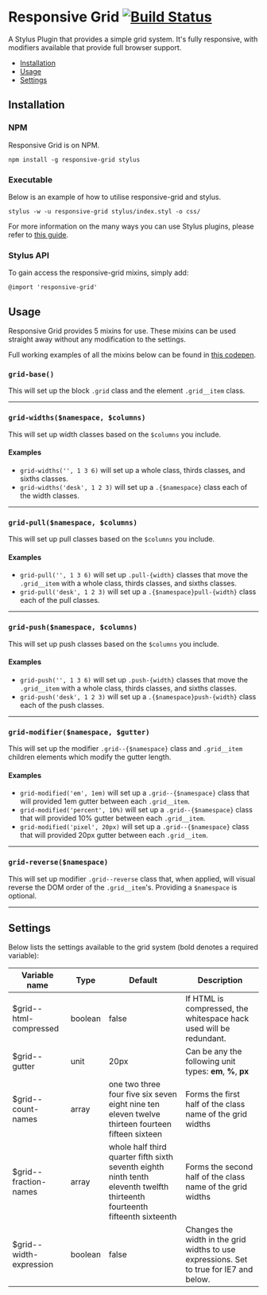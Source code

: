 # Responsive Grid [![Build Status](https://travis-ci.org/clocklimited/responsive-grid.svg?branch=master)](https://travis-ci.org/clocklimited/responsive-grid)

A Stylus Plugin that provides a simple grid system. It's fully responsive, with modifiers available that provide full browser support.

* [Installation](#installation)
* [Usage](#usage)
* [Settings](#settings)

## Installation

### NPM

Responsive Grid is on NPM.

```
npm install -g responsive-grid stylus
```

### Executable

Below is an example of how to utilise responsive-grid and stylus.

```
stylus -w -u responsive-grid stylus/index.styl -o css/
```

For more information on the many ways you can use Stylus plugins, please refer to [this guide](https://gist.github.com/timjgleeson/10641220).

### Stylus API

To gain access the responsive-grid mixins, simply add:

```
@import 'responsive-grid'
```

## Usage

Responsive Grid provides 5 mixins for use. These mixins can be used straight away without any modification to the settings.

Full working examples of all the mixins below can be found in [this codepen](http://codepen.io/timjgleeson/full/KfBsc).

### `grid-base()`

This will set up the block `.grid` class and the element `.grid__item` class.

---

### `grid-widths($namespace, $columns)`

This will set up width classes based on the `$columns` you include.

#### Examples

* `grid-widths('', 1 3 6)` will set up a whole class, thirds classes, and sixths classes.
* `grid-widths('desk', 1 2 3)` will set up a `.{$namespace}` class each of the width classes.

---

### `grid-pull($namespace, $columns)`

This will set up pull classes based on the `$columns` you include.

#### Examples

* `grid-pull('', 1 3 6)` will set up `.pull-{width}` classes that move the `.grid__item` with a whole class, thirds classes, and sixths classes.
* `grid-pull('desk', 1 2 3)` will set up a `.{$namespace}pull-{width}` class each of the pull classes.

---

### `grid-push($namespace, $columns)`

This will set up push classes based on the `$columns` you include.

#### Examples

* `grid-push('', 1 3 6)` will set up `.push-{width}` classes that move the `.grid__item` with a whole class, thirds classes, and sixths classes.
* `grid-push('desk', 1 2 3)` will set up a `.{$namespace}push-{width}` class each of the push classes.

---

### `grid-modifier($namespace, $gutter)`

This will set up the modifier `.grid--{$namespace}` class and `.grid__item` children elements which modify the gutter length.

#### Examples

* `grid-modified('em', 1em)` will set up a `.grid--{$namespace}` class that will provided 1em gutter between each `.grid__item`.
* `grid-modified('percent', 10%)` will set up a `.grid--{$namespace}` class that will provided 10% gutter between each `.grid__item`.
* `grid-modified('pixel', 20px)` will set up a `.grid--{$namespace}` class that will provided 20px gutter between each `.grid__item`.

---

### `grid-reverse($namespace)`

This will set up modifier `.grid--reverse` class that, when applied, will visual reverse the DOM order of the `.grid__item`'s. Providing a `$namespace` is optional.

---

## Settings
Below lists the settings available to the grid system (bold denotes a required variable):

Variable name           | Type    | Default | Description
----------------------- | ------- | ------- | -----------
$grid--html-compressed  | boolean | false   | If HTML is compressed, the whitespace hack used will be redundant.
$grid--gutter           | unit    | 20px    | Can be any the following unit types: **em**, **%**, **px**
$grid--count-names      | array   | one two three four five six seven eight nine ten eleven twelve thirteen fourteen fifteen sixteen | Forms the first half of the class name of the grid widths
$grid--fraction-names   | array | whole half third quarter fifth sixth seventh eighth ninth tenth eleventh twelfth thirteenth fourteenth fifteenth sixteenth | Forms the second half of the class name of the grid widths
$grid--width-expression | boolean | false   | Changes the width in the grid widths to use expressions. Set to true for IE7 and below.
